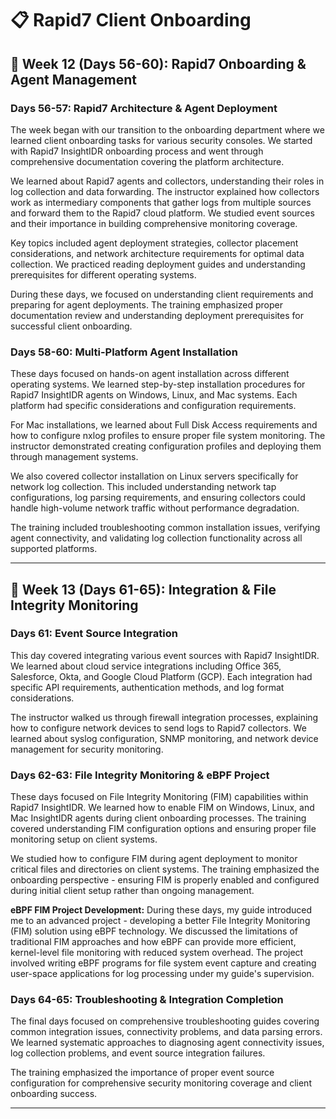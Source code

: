 # 📋 Rapid7 Client Onboarding

## 📅 Week 12 (Days 56-60): Rapid7 Onboarding & Agent Management

### Days 56-57: Rapid7 Architecture & Agent Deployment

The week began with our transition to the onboarding department where we learned client onboarding tasks for various security consoles. We started with Rapid7 InsightIDR onboarding process and went through comprehensive documentation covering the platform architecture.

We learned about Rapid7 agents and collectors, understanding their roles in log collection and data forwarding. The instructor explained how collectors work as intermediary components that gather logs from multiple sources and forward them to the Rapid7 cloud platform. We studied event sources and their importance in building comprehensive monitoring coverage.

Key topics included agent deployment strategies, collector placement considerations, and network architecture requirements for optimal data collection. We practiced reading deployment guides and understanding prerequisites for different operating systems.

During these days, we focused on understanding client requirements and preparing for agent deployments. The training emphasized proper documentation review and understanding deployment prerequisites for successful client onboarding.

### Days 58-60: Multi-Platform Agent Installation

These days focused on hands-on agent installation across different operating systems. We learned step-by-step installation procedures for Rapid7 InsightIDR agents on Windows, Linux, and Mac systems. Each platform had specific considerations and configuration requirements.

For Mac installations, we learned about Full Disk Access requirements and how to configure nxlog profiles to ensure proper file system monitoring. The instructor demonstrated creating configuration profiles and deploying them through management systems.

We also covered collector installation on Linux servers specifically for network log collection. This included understanding network tap configurations, log parsing requirements, and ensuring collectors could handle high-volume network traffic without performance degradation.

The training included troubleshooting common installation issues, verifying agent connectivity, and validating log collection functionality across all supported platforms.

---

## 📅 Week 13 (Days 61-65): Integration & File Integrity Monitoring

### Days 61: Event Source Integration

This day covered integrating various event sources with Rapid7 InsightIDR. We learned about cloud service integrations including Office 365, Salesforce, Okta, and Google Cloud Platform (GCP). Each integration had specific API requirements, authentication methods, and log format considerations.

The instructor walked us through firewall integration processes, explaining how to configure network devices to send logs to Rapid7 collectors. We learned about syslog configuration, SNMP monitoring, and network device management for security monitoring.

### Days 62-63: File Integrity Monitoring & eBPF Project

These days focused on File Integrity Monitoring (FIM) capabilities within Rapid7 InsightIDR. We learned how to enable FIM on Windows, Linux, and Mac InsightIDR agents during client onboarding processes. The training covered understanding FIM configuration options and ensuring proper file monitoring setup on client systems.

We studied how to configure FIM during agent deployment to monitor critical files and directories on client systems. The training emphasized the onboarding perspective - ensuring FIM is properly enabled and configured during initial client setup rather than ongoing management.

**eBPF FIM Project Development:** During these days, my guide introduced me to an advanced project - developing a better File Integrity Monitoring (FIM) solution using eBPF technology. We discussed the limitations of traditional FIM approaches and how eBPF can provide more efficient, kernel-level file monitoring with reduced system overhead. The project involved writing eBPF programs for file system event capture and creating user-space applications for log processing under my guide's supervision.

### Days 64-65: Troubleshooting & Integration Completion

The final days focused on comprehensive troubleshooting guides covering common integration issues, connectivity problems, and data parsing errors. We learned systematic approaches to diagnosing agent connectivity issues, log collection problems, and event source integration failures.

The training emphasized the importance of proper event source configuration for comprehensive security monitoring coverage and client onboarding success.

---

